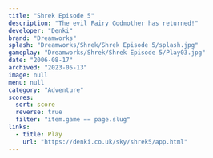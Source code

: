 ```yaml
---
title: "Shrek Episode 5"
description: "The evil Fairy Godmother has returned!"
developer: "Denki"
brand: "Dreamworks"
splash: "Dreamworks/Shrek/Shrek Episode 5/splash.jpg"
gameplay: "Dreamworks/Shrek/Shrek Episode 5/Play03.jpg"
date: "2006-08-17"
archived: "2023-05-13"
image: null
menu: null
category: "Adventure"
scores:
  sort: score
  reverse: true
  filter: "item.game == page.slug"
links:
  - title: Play
    url: "https://denki.co.uk/sky/shrek5/app.html"
---
```

